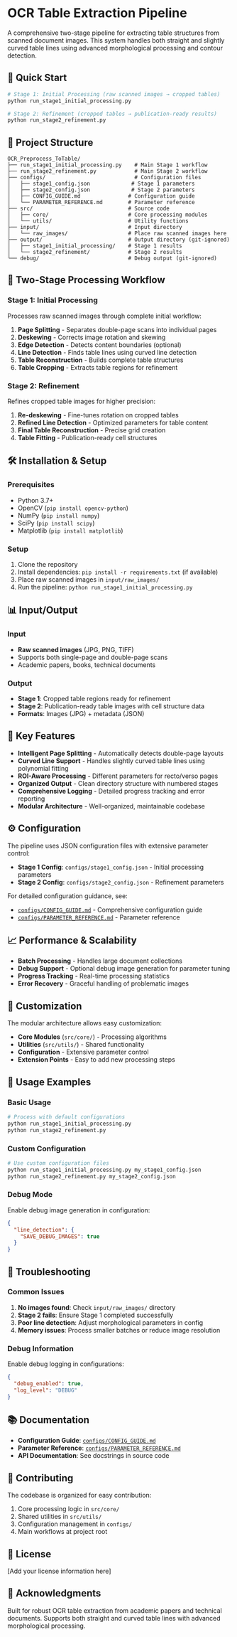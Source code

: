 # OCR Table Extraction Pipeline

A comprehensive two-stage pipeline for extracting table structures from scanned document images. This system handles both straight and slightly curved table lines using advanced morphological processing and contour detection.

## 🚀 Quick Start

```bash
# Stage 1: Initial Processing (raw scanned images → cropped tables)
python run_stage1_initial_processing.py

# Stage 2: Refinement (cropped tables → publication-ready results)
python run_stage2_refinement.py
```

## 📁 Project Structure

```
OCR_Preprocess_ToTable/
├── run_stage1_initial_processing.py    # Main Stage 1 workflow
├── run_stage2_refinement.py            # Main Stage 2 workflow
├── configs/                            # Configuration files
│   ├── stage1_config.json             # Stage 1 parameters
│   ├── stage2_config.json             # Stage 2 parameters
│   ├── CONFIG_GUIDE.md               # Configuration guide
│   └── PARAMETER_REFERENCE.md        # Parameter reference
├── src/                              # Source code
│   ├── core/                         # Core processing modules
│   └── utils/                        # Utility functions
├── input/                            # Input directory
│   └── raw_images/                   # Place raw scanned images here
├── output/                           # Output directory (git-ignored)
│   ├── stage1_initial_processing/    # Stage 1 results
│   └── stage2_refinement/            # Stage 2 results
└── debug/                            # Debug output (git-ignored)
```

## 🔄 Two-Stage Processing Workflow

### Stage 1: Initial Processing
Processes raw scanned images through complete initial workflow:

1. **Page Splitting** - Separates double-page scans into individual pages
2. **Deskewing** - Corrects image rotation and skewing
3. **Edge Detection** - Detects content boundaries (optional)
4. **Line Detection** - Finds table lines using curved line detection
5. **Table Reconstruction** - Builds complete table structures
6. **Table Cropping** - Extracts table regions for refinement

### Stage 2: Refinement
Refines cropped table images for higher precision:

1. **Re-deskewing** - Fine-tunes rotation on cropped tables  
2. **Refined Line Detection** - Optimized parameters for table content
3. **Final Table Reconstruction** - Precise grid creation
4. **Table Fitting** - Publication-ready cell structures

## 🛠️ Installation & Setup

### Prerequisites
- Python 3.7+
- OpenCV (`pip install opencv-python`)
- NumPy (`pip install numpy`)
- SciPy (`pip install scipy`)
- Matplotlib (`pip install matplotlib`)

### Setup
1. Clone the repository
2. Install dependencies: `pip install -r requirements.txt` (if available)
3. Place raw scanned images in `input/raw_images/`
4. Run the pipeline: `python run_stage1_initial_processing.py`

## 📊 Input/Output

### Input
- **Raw scanned images** (JPG, PNG, TIFF)
- Supports both single-page and double-page scans
- Academic papers, books, technical documents

### Output
- **Stage 1**: Cropped table regions ready for refinement
- **Stage 2**: Publication-ready table images with cell structure data
- **Formats**: Images (JPG) + metadata (JSON)

## 🎯 Key Features

- **Intelligent Page Splitting** - Automatically detects double-page layouts
- **Curved Line Support** - Handles slightly curved table lines using polynomial fitting
- **ROI-Aware Processing** - Different parameters for recto/verso pages
- **Organized Output** - Clean directory structure with numbered stages
- **Comprehensive Logging** - Detailed progress tracking and error reporting
- **Modular Architecture** - Well-organized, maintainable codebase

## ⚙️ Configuration

The pipeline uses JSON configuration files with extensive parameter control:

- **Stage 1 Config**: `configs/stage1_config.json` - Initial processing parameters
- **Stage 2 Config**: `configs/stage2_config.json` - Refinement parameters

For detailed configuration guidance, see:
- [`configs/CONFIG_GUIDE.md`](configs/CONFIG_GUIDE.md) - Comprehensive configuration guide
- [`configs/PARAMETER_REFERENCE.md`](configs/PARAMETER_REFERENCE.md) - Parameter reference

## 📈 Performance & Scalability

- **Batch Processing** - Handles large document collections
- **Debug Support** - Optional debug image generation for parameter tuning
- **Progress Tracking** - Real-time processing statistics
- **Error Recovery** - Graceful handling of problematic images

## 🔧 Customization

The modular architecture allows easy customization:

- **Core Modules** (`src/core/`) - Processing algorithms
- **Utilities** (`src/utils/`) - Shared functionality
- **Configuration** - Extensive parameter control
- **Extension Points** - Easy to add new processing steps

## 📝 Usage Examples

### Basic Usage
```bash
# Process with default configurations
python run_stage1_initial_processing.py
python run_stage2_refinement.py
```

### Custom Configuration
```bash
# Use custom configuration files
python run_stage1_initial_processing.py my_stage1_config.json
python run_stage2_refinement.py my_stage2_config.json
```

### Debug Mode
Enable debug image generation in configuration:
```json
{
  "line_detection": {
    "SAVE_DEBUG_IMAGES": true
  }
}
```

## 🐛 Troubleshooting

### Common Issues

1. **No images found**: Check `input/raw_images/` directory
2. **Stage 2 fails**: Ensure Stage 1 completed successfully
3. **Poor line detection**: Adjust morphological parameters in config
4. **Memory issues**: Process smaller batches or reduce image resolution

### Debug Information

Enable debug logging in configurations:
```json
{
  "debug_enabled": true,
  "log_level": "DEBUG"
}
```

## 📚 Documentation

- **Configuration Guide**: [`configs/CONFIG_GUIDE.md`](configs/CONFIG_GUIDE.md)
- **Parameter Reference**: [`configs/PARAMETER_REFERENCE.md`](configs/PARAMETER_REFERENCE.md)
- **API Documentation**: See docstrings in source code

## 🤝 Contributing

The codebase is organized for easy contribution:
1. Core processing logic in `src/core/`
2. Shared utilities in `src/utils/`
3. Configuration management in `configs/`
4. Main workflows at project root

## 📄 License

[Add your license information here]

## 🙏 Acknowledgments

Built for robust OCR table extraction from academic papers and technical documents.
Supports both straight and curved table lines with advanced morphological processing.